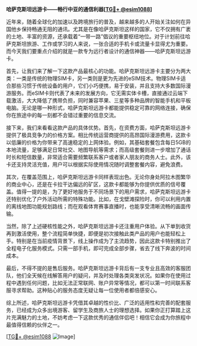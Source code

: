 **哈萨克斯坦远游卡——畅行中亚的通信利器[[TG💪+ @esim1088](https://t.me/s/esim1088)]**

近年来，随着全球化的加速以及跨境旅行的普及，越来越多的人开始关注如何在异国他乡保持畅通无阻的通讯。尤其是在像哈萨克斯坦这样的国家，它不仅拥有广袤的土地、丰富的资源，还承载着“一带一路”倡议的重要枢纽地位。对于计划前往哈萨克斯坦旅游、工作或学习的人来说，一张合适的手机卡或流量卡显得尤为重要。而今天我们要重点介绍的就是一款专为远行者设计的通信神器——哈萨克斯坦远游卡。

首先，让我们来了解一下这款产品最核心的功能。哈萨克斯坦远游卡主要分为两大类：一类是传统的物理SIM卡，另一类则是更为先进的eSIM技术。物理SIM卡适合那些习惯于传统设备的用户，它们小巧便携，易于安装，并且支持大多数国际漫游服务。而eSIM卡则代表了未来的发展方向，它无需实体卡槽，直接通过云端下载激活，大大降低了携带负担，同时兼容苹果、三星等多种品牌的智能手机和平板电脑。无论是哪一种形式，哈萨克斯坦远游卡都能提供稳定可靠的网络连接，确保你在旅途中的每一刻都不会错过重要的信息交流。

接下来，我们来看看这款产品的具体优势。首先，在资费方面，哈萨克斯坦远游卡提供了极具竞争力的价格方案。相比传统运营商提供的高昂国际漫游费用，这款卡以低廉的价格为你带来了高速稳定的上网体验。例如，其基础套餐包含每日5GB的本地流量，足够满足日常社交、地图导航等需求；而高级套餐则进一步增加了通话时长和短信数量，非常适合需要频繁联系客户或者家人朋友的商务人士。此外，该卡还支持灵活充值，用户可以根据实际使用情况随时调整套餐内容，避免浪费。

其次，在覆盖范围上，哈萨克斯坦远游卡同样表现出色。无论你身处阿拉木图繁华的商业中心，还是在卡拉干达偏远的矿区，这款卡都能够为你提供优质的信号覆盖。值得一提的是，为了更好地服务于不同场景下的用户需求，哈萨克斯坦远游卡还特别优化了户外活动所需的特殊功能。比如，在戈壁滩探险时，你可以利用内置的离线地图功能规划路线；而在观看体育赛事直播时，也能享受清晰流畅的画面传输。

当然，除了上述硬核性能之外，哈萨克斯坦远游卡还注重用户体验。从下单到收货再到激活使用，整个流程简单快捷，即便是初次接触此类产品的用户也能轻松上手。特别是在当前疫情背景下，线上操作成为了主流趋势，因此这款卡特别推出了全程电子化服务模式。只需一部手机，即可完成全部步骤，省去了线下奔波的时间成本。

最后，不得不提的是售后服务。哈萨克斯坦远游卡背后有一支专业且高效的客服团队，他们全天候在线解答用户的疑问，并及时处理各类突发状况。如果你在使用过程中遇到任何问题，比如无法正常联网、账户异常等情况，都可以第一时间联系客服寻求帮助。这种贴心的服务态度无疑让每一位使用者都倍感安心。

综上所述，哈萨克斯坦远游卡凭借其卓越的性价比、广泛的适用性和完善的配套服务，已经成为众多出境游客、留学生及商旅人士的理想选择。如果你正打算踏上这片充满魅力的土地，不妨考虑一下这款优秀的通信伴侣吧！相信它会成为你旅程中最值得信赖的伙伴之一。

[[TG💪+ @esim1088](https://t.me/s/esim1088) ![Image](https://i.postimg.cc/4NQfJmqS/Snipaste-2025-05-13-00-14-12.png)]